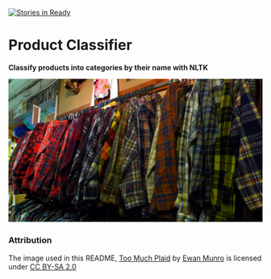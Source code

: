 [![Stories in Ready](https://badge.waffle.io/georgetown-analytics/product-classifier.png?label=ready&title=Ready)](https://waffle.io/georgetown-analytics/product-classifier)
# Product Classifier

**Classify products into categories by their name with NLTK**

[![Too Much Plaid](docs/img/plaid.jpg)](docs/img/plaid.jpg)

### Attribution

The image used in this README, [Too Much Plaid](https://flic.kr/p/7GjgQx) by [Ewan Munro](https://www.flickr.com/photos/55935853@N00/) is licensed under [CC BY-SA 2.0](https://creativecommons.org/licenses/by-sa/2.0/)
